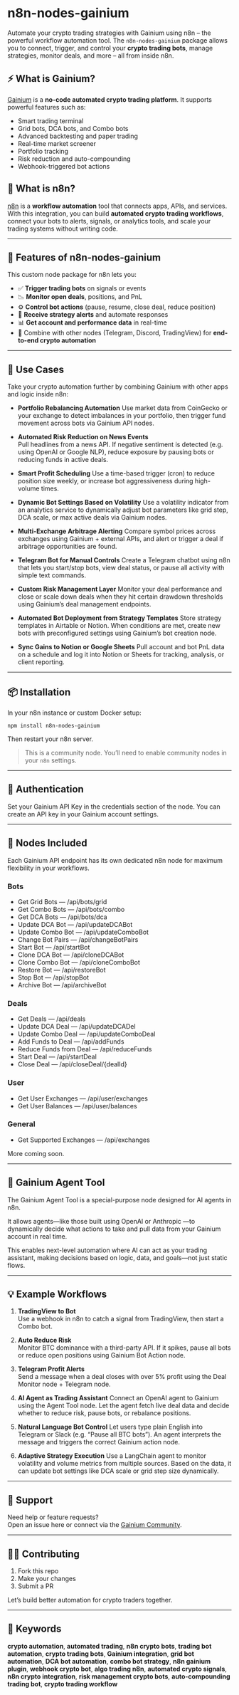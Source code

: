 # n8n-nodes-gainium

Automate your crypto trading strategies with Gainium using n8n – the powerful workflow automation tool. The `n8n-nodes-gainium` package allows you to connect, trigger, and control your **crypto trading bots**, manage strategies, monitor deals, and more – all from inside n8n.

## ⚡ What is Gainium?

[Gainium](https://gainium.io) is a **no-code automated crypto trading platform**. It supports powerful features such as:

- Smart trading terminal
- Grid bots, DCA bots, and Combo bots
- Advanced backtesting and paper trading
- Real-time market screener
- Portfolio tracking
- Risk reduction and auto-compounding
- Webhook-triggered bot actions

## 🤖 What is n8n?

[n8n](https://n8n.io) is a **workflow automation** tool that connects apps, APIs, and services. With this integration, you can build **automated crypto trading workflows**, connect your bots to alerts, signals, or analytics tools, and scale your trading systems without writing code.

---

## 🚀 Features of n8n-nodes-gainium

This custom node package for n8n lets you:

- ✅ **Trigger trading bots** on signals or events
- 📉 **Monitor open deals**, positions, and PnL
- ⚙️ **Control bot actions** (pause, resume, close deal, reduce position)
- 📡 **Receive strategy alerts** and automate responses
- 📊 **Get account and performance data** in real-time
- 🔁 Combine with other nodes (Telegram, Discord, TradingView) for **end-to-end crypto automation**

---

## 🔧 Use Cases

Take your crypto automation further by combining Gainium with other apps and logic inside n8n:

- **Portfolio Rebalancing Automation**
  Use market data from CoinGecko or your exchange to detect imbalances in your portfolio, then trigger fund movement across bots via Gainium API nodes.

- **Automated Risk Reduction on News Events**  
   Pull headlines from a news API. If negative sentiment is detected (e.g. using OpenAI or Google NLP), reduce exposure by pausing bots or reducing funds in active deals.
- **Smart Profit Scheduling**
  Use a time-based trigger (cron) to reduce position size weekly, or increase bot aggressiveness during high-volume times.
- **Dynamic Bot Settings Based on Volatility**
  Use a volatility indicator from an analytics service to dynamically adjust bot parameters like grid step, DCA scale, or max active deals via Gainium nodes.
- **Multi-Exchange Arbitrage Alerting**
  Compare symbol prices across exchanges using Gainium + external APIs, and alert or trigger a deal if arbitrage opportunities are found.
- **Telegram Bot for Manual Controls**
  Create a Telegram chatbot using n8n that lets you start/stop bots, view deal status, or pause all activity with simple text commands.
- **Custom Risk Management Layer**
  Monitor your deal performance and close or scale down deals when they hit certain drawdown thresholds using Gainium’s deal management endpoints.
- **Automated Bot Deployment from Strategy Templates**
  Store strategy templates in Airtable or Notion. When conditions are met, create new bots with preconfigured settings using Gainium’s bot creation node.
- **Sync Gains to Notion or Google Sheets**
  Pull account and bot PnL data on a schedule and log it into Notion or Sheets for tracking, analysis, or client reporting.

---

## 📦 Installation

In your n8n instance or custom Docker setup:

    npm install n8n-nodes-gainium

Then restart your n8n server.

> This is a community node. You’ll need to enable community nodes in your `n8n` settings.

---

## 🔐 Authentication

Set your Gainium API Key in the credentials section of the node. You can create an API key in your Gainium account settings.

---

## **🧩 Nodes Included**

Each Gainium API endpoint has its own dedicated n8n node for maximum flexibility in your workflows.

### **Bots**

- Get Grid Bots — /api/bots/grid
- Get Combo Bots — /api/bots/combo
- Get DCA Bots — /api/bots/dca
- Update DCA Bot — /api/updateDCABot
- Update Combo Bot — /api/updateComboBot
- Change Bot Pairs — /api/changeBotPairs
- Start Bot — /api/startBot
- Clone DCA Bot — /api/cloneDCABot
- Clone Combo Bot — /api/cloneComboBot
- Restore Bot — /api/restoreBot
- Stop Bot — /api/stopBot
- Archive Bot — /api/archiveBot

### **Deals**

- Get Deals — /api/deals
- Update DCA Deal — /api/updateDCADel
- Update Combo Deal — /api/updateComboDeal
- Add Funds to Deal — /api/addFunds
- Reduce Funds from Deal — /api/reduceFunds
- Start Deal — /api/startDeal
- Close Deal — /api/closeDeal/{dealId}

### **User**

- Get User Exchanges — /api/user/exchanges
- Get User Balances — /api/user/balances

### **General**

- Get Supported Exchanges — /api/exchanges

More coming soon.

---

## **🧠 Gainium Agent Tool**

The Gainium Agent Tool is a special-purpose node designed for AI agents in n8n.

It allows agents—like those built using OpenAI or Anthropic —to dynamically decide what actions to take and pull data from your Gainium account in real time.

This enables next-level automation where AI can act as your trading assistant, making decisions based on logic, data, and goals—not just static flows.

---

## 💡 Example Workflows

1. **TradingView to Bot**  
   Use a webhook in n8n to catch a signal from TradingView, then start a Combo bot.

2. **Auto Reduce Risk**  
   Monitor BTC dominance with a third-party API. If it spikes, pause all bots or reduce open positions using Gainium Bot Action node.

3. **Telegram Profit Alerts**  
   Send a message when a deal closes with over 5% profit using the Deal Monitor node + Telegram node.

4. **AI Agent as Trading Assistant**
   Connect an OpenAI agent to Gainium using the Agent Tool node. Let the agent fetch live deal data and decide whether to reduce risk, pause bots, or rebalance positions.
5. **Natural Language Bot Control**
   Let users type plain English into Telegram or Slack (e.g. “Pause all BTC bots”). An agent interprets the message and triggers the correct Gainium action node.
6. **Adaptive Strategy Execution**
   Use a LangChain agent to monitor volatility and volume metrics from multiple sources. Based on the data, it can update bot settings like DCA scale or grid step size dynamically.

---

## 🙋 Support

Need help or feature requests?  
Open an issue here or connect via the [Gainium Community](https://community.gainium.io).

---

## 🧑‍💻 Contributing

1. Fork this repo
2. Make your changes
3. Submit a PR

Let’s build better automation for crypto traders together.

---

## 🧠 Keywords

**crypto automation**, **automated trading**, **n8n crypto bots**, **trading bot automation**, **crypto trading bots**, **Gainium integration**, **grid bot automation**, **DCA bot automation**, **combo bot strategy**, **n8n gainium plugin**, **webhook crypto bot**, **algo trading n8n**, **automated crypto signals**, **n8n crypto integration**, **risk management crypto bots**, **auto-compounding trading bot**, **crypto trading workflow**
